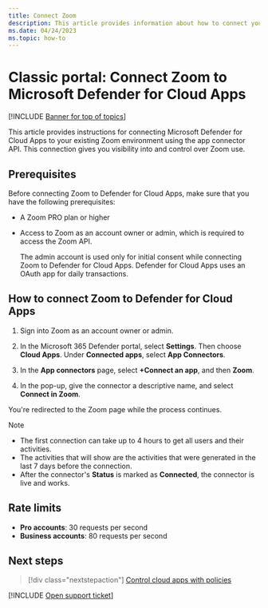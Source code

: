 ```yaml
---
title: Connect Zoom
description: This article provides information about how to connect your Zoom environment  to Defender for Cloud Apps using the API connector for visibility and control over use.
ms.date: 04/24/2023
ms.topic: how-to
---
```


# Classic portal: Connect Zoom to Microsoft Defender for Cloud Apps

[!INCLUDE [Banner for top of topics](includes/banner.md)]

This article provides instructions for connecting Microsoft Defender for Cloud Apps to your existing Zoom environment using the app connector API. This connection gives you visibility into and control over Zoom use. <!--add link to concept when we have it-->


## Prerequisites

Before connecting Zoom to Defender for Cloud Apps, make sure that you have the following prerequisites:

- A Zoom PRO plan or higher
- Access to Zoom as an account owner or admin, which is required to access the Zoom API.

    The admin account is used only for initial consent while connecting Zoom to Defender for Cloud Apps. Defender for Cloud Apps uses an OAuth app for daily transactions.

## How to connect Zoom to Defender for Cloud Apps

1. Sign into Zoom as an account owner or admin.

1. In the Microsoft 365 Defender portal, select **Settings**. Then choose **Cloud Apps**. Under **Connected apps**, select **App Connectors**.

1. In the **App connectors** page, select **+Connect an app**, and then **Zoom**.

1. In the pop-up, give the connector a descriptive name, and select **Connect in Zoom**.

    <!--Tbd screenshot-->

You're redirected to the Zoom page while the process continues. <!--do they need to do anything there? can we get a screenshot?-->

   > [!NOTE]
   >
   > - The first connection can take up to 4 hours to get all users and their activities.
   > - The activities that will show are the activities that were generated in the last 7 days before the connection.
   > - After the connector's **Status** is marked as **Connected**, the connector is live and works.

## Rate limits

- **Pro accounts**: 30 requests per second
- **Business accounts**: 80 requests per second

## Next steps

> [!div class="nextstepaction"]
> [Control cloud apps with policies](control-cloud-apps-with-policies.md)

[!INCLUDE [Open support ticket](includes/support.md)]
